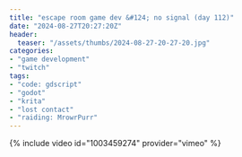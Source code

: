 ```yaml
---
title: "escape room game dev &#124; no signal (day 112)"
date: "2024-08-27T20:27:20Z"
header:
  teaser: "/assets/thumbs/2024-08-27-20-27-20.jpg"
categories:
- "game development"
- "twitch"
tags:
- "code: gdscript"
- "godot"
- "krita"
- "lost contact"
- "raiding: MrowrPurr"
---
```

{% include video id="1003459274" provider="vimeo" %}
